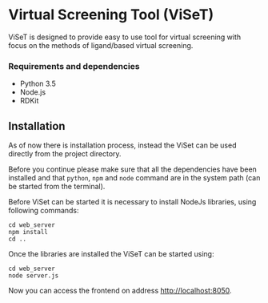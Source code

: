 # Virtual Screening Tool (ViSeT)
ViSeT is designed to provide easy to use tool for virtual screening with 
focus on the methods of ligand/based virtual screening.

### Requirements and dependencies
* Python 3.5
* Node.js
* RDKit

## Installation 
As of now there is installation process, instead the ViSet can be used directly 
from the project directory.

Before you continue please make sure that all the dependencies have been
installed and that `python`, `npm` and `node` command are in the system
path (can be started from the terminal).

Before ViSet can be started it is necessary to install NodeJs libraries,
using following commands:
```
cd web_server
npm install
cd ..
```

Once the libraries are installed the ViSeT can be started using:
```
cd web_server
node server.js
```

Now you can access the frontend on address <http://localhost:8050>. 
